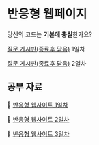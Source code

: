 # 반응형 웹페이지

당신의 코드는 **기본에 충실**한가요?

[질문 게시판(종료후 닫음)](http://bit.ly/44OpQeY) 1일차

[질문 게시판(종료후 닫음)](https://bit.ly/45KS3V6) 2일차

## 공부 자료

📄 [반응형 웹사이트 1일차](./001-반응형%20웹페이지%201일차.md)

📄 [반응형 웹사이트 2일차](./002-반응형%20웹페이지%202일차.md)

📄 [반응형 웹사이트 3일차](./003-반응형%20웹페이지%203일차.md)
